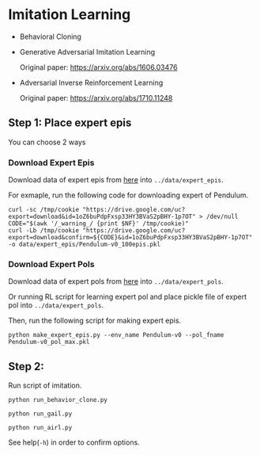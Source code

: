 # Imitation Learning
* Behavioral Cloning
* Generative Adversarial Imitation Learning
  
  Original paper: https://arxiv.org/abs/1606.03476
* Adversarial Inverse Reinforcement Learning
  
  Original paper: https://arxiv.org/abs/1710.11248

## Step 1: Place expert epis
You can choose 2 ways
### Download Expert Epis
Download data of expert epis from [here](https://drive.google.com/open?id=1X0c5aC2tylGkwNsZOJxzd88bzAxvK2JG) into `../data/expert_epis`.

For exmaple, run the following code for downloading expert of Pendulum.
```
curl -sc /tmp/cookie "https://drive.google.com/uc?export=download&id=1oZ6buPdpFxsp33HY3BVaS2pBHY-1p7OT" > /dev/null
CODE="$(awk '/_warning_/ {print $NF}' /tmp/cookie)"
curl -Lb /tmp/cookie "https://drive.google.com/uc?export=download&confirm=${CODE}&id=1oZ6buPdpFxsp33HY3BVaS2pBHY-1p7OT" -o data/expert_epis/Pendulum-v0_100epis.pkl
```

### Download Expert Pols
Download data of expert pols from [here](https://drive.google.com/open?id=181I8jwlfRtK5yx2M95c7zZisrEfwfgLw) into `../data/expert_pols`.

Or running RL script for learning expert pol and place pickle file of expert pol into `../data/expert_pols`.

Then, run the following script for making expert epis.
```
python make_expert_epis.py --env_name Pendulum-v0 --pol_fname Pendulum-v0_pol_max.pkl
```
## Step 2:
Run script of imitation.
```
python run_behavior_clone.py
```
```
python run_gail.py
```
```
python run_airl.py
```
See help(`-h`) in order to confirm options.
